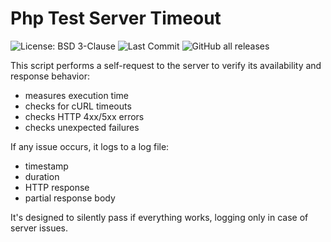 # Php Test Server Timeout
![License: BSD 3-Clause](https://img.shields.io/badge/License-BSD%203--Clause-blue.svg)
![Last Commit](https://img.shields.io/github/last-commit/cinghie/php-test-server-timeout)
![GitHub all releases](https://img.shields.io/github/downloads/cinghie/php-test-server-timeout/total)

This script performs a self-request to the server to verify its availability and response behavior: 

  - measures execution time
  - checks for cURL timeouts
  - checks HTTP 4xx/5xx errors
  - checks unexpected failures

If any issue occurs, it logs to a log file:

 - timestamp
 - duration
 - HTTP response
 - partial response body

It's designed to silently pass if everything works, logging only in case of server issues.
